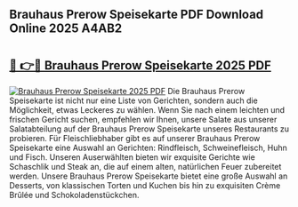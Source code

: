 ## Brauhaus Prerow Speisekarte PDF Download Online 2025 A4AB2

# <h2><a href="http://gcc4l0m.nevu.top/?p=Brauhaus+Prerow+Speisekarte">🔗 👉🔴 Brauhaus Prerow Speisekarte 2025 PDF</a></h2>

[![Brauhaus Prerow Speisekarte 2025 PDF](https://i.imgur.com/dBaPXMq.png)](http://gcc4l0m.nevu.top/?p=Brauhaus+Prerow+Speisekarte)
Die Brauhaus Prerow Speisekarte ist nicht nur eine Liste von Gerichten, sondern auch die Möglichkeit, etwas Leckeres zu wählen. Wenn Sie nach einem leichten und frischen Gericht suchen, empfehlen wir Ihnen, unsere Salate aus unserer Salatabteilung auf der Brauhaus Prerow Speisekarte unseres Restaurants zu probieren. Für Fleischliebhaber gibt es auf unserer Brauhaus Prerow Speisekarte eine Auswahl an Gerichten: Rindfleisch, Schweinefleisch, Huhn und Fisch. Unseren Auserwählten bieten wir exquisite Gerichte wie Schaschlik und Steak an, die auf einem alten, natürlichen Feuer zubereitet werden. Unsere Brauhaus Prerow Speisekarte bietet eine große Auswahl an Desserts, von klassischen Torten und Kuchen bis hin zu exquisiten Crème Brûlée und Schokoladenstückchen.
